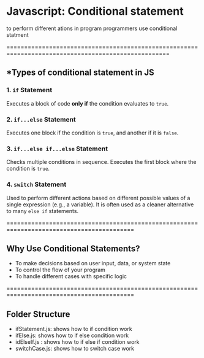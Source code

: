 # Javascript: Conditional statement

to perform different ations in program programmers use conditional statment 

====================================================================================================

## *Types of conditional statement in JS ##

### 1. `if` Statement
Executes a block of code **only if** the condition evaluates to `true`.

### 2. `if...else` Statement
Executes one block if the condition is `true`, and another if it is `false`.

### 3. `if...else if...else` Statement
Checks multiple conditions in sequence. Executes the first block where the condition is `true`.

### 4. `switch` Statement
Used to perform different actions based on different possible values of a single expression (e.g., a variable). It is often used as a cleaner alternative to many `else if` statements.

==========================================================================================

## Why Use Conditional Statements?

- To make decisions based on user input, data, or system state
- To control the flow of your program
- To handle different cases with specific logic

==========================================================================================

## Folder Structure
- ifStatement.js: shows how to if condition work
- ifElse.js: shows how to if else condition work
- idElseIf.js : shows how to if else if condition work
- switchCase.js: shows how to switch case work